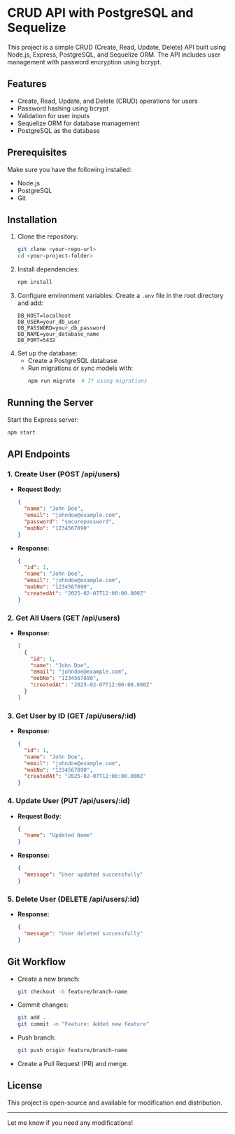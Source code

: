 # CRUD API with PostgreSQL and Sequelize

This project is a simple CRUD (Create, Read, Update, Delete) API built using Node.js, Express, PostgreSQL, and Sequelize ORM. The API includes user management with password encryption using bcrypt.

## Features
- Create, Read, Update, and Delete (CRUD) operations for users
- Password hashing using bcrypt
- Validation for user inputs
- Sequelize ORM for database management
- PostgreSQL as the database

## Prerequisites
Make sure you have the following installed:
- Node.js
- PostgreSQL
- Git

## Installation
1. Clone the repository:
   ```sh
   git clone <your-repo-url>
   cd <your-project-folder>
   ```
2. Install dependencies:
   ```sh
   npm install
   ```
3. Configure environment variables:
   Create a `.env` file in the root directory and add:
   ```
   DB_HOST=localhost
   DB_USER=your_db_user
   DB_PASSWORD=your_db_password
   DB_NAME=your_database_name
   DB_PORT=5432
   ```
4. Set up the database:
   - Create a PostgreSQL database.
   - Run migrations or sync models with:
     ```sh
     npm run migrate  # If using migrations
     ```

## Running the Server
Start the Express server:
```sh
npm start
```

## API Endpoints

### 1. Create User (POST /api/users)
- **Request Body:**
  ```json
  {
    "name": "John Doe",
    "email": "johndoe@example.com",
    "password": "securepassword",
    "mobNo": "1234567890"
  }
  ```
- **Response:**
  ```json
  {
    "id": 1,
    "name": "John Doe",
    "email": "johndoe@example.com",
    "mobNo": "1234567890",
    "createdAt": "2025-02-07T12:00:00.000Z"
  }
  ```

### 2. Get All Users (GET /api/users)
- **Response:**
  ```json
  [
    {
      "id": 1,
      "name": "John Doe",
      "email": "johndoe@example.com",
      "mobNo": "1234567890",
      "createdAt": "2025-02-07T12:00:00.000Z"
    }
  ]
  ```

### 3. Get User by ID (GET /api/users/:id)
- **Response:**
  ```json
  {
    "id": 1,
    "name": "John Doe",
    "email": "johndoe@example.com",
    "mobNo": "1234567890",
    "createdAt": "2025-02-07T12:00:00.000Z"
  }
  ```

### 4. Update User (PUT /api/users/:id)
- **Request Body:**
  ```json
  {
    "name": "Updated Name"
  }
  ```
- **Response:**
  ```json
  {
    "message": "User updated successfully"
  }
  ```

### 5. Delete User (DELETE /api/users/:id)
- **Response:**
  ```json
  {
    "message": "User deleted successfully"
  }
  ```

## Git Workflow
- Create a new branch:
  ```sh
  git checkout -b feature/branch-name
  ```
- Commit changes:
  ```sh
  git add .
  git commit -m "Feature: Added new feature"
  ```
- Push branch:
  ```sh
  git push origin feature/branch-name
  ```
- Create a Pull Request (PR) and merge.

## License
This project is open-source and available for modification and distribution.

---

Let me know if you need any modifications!

